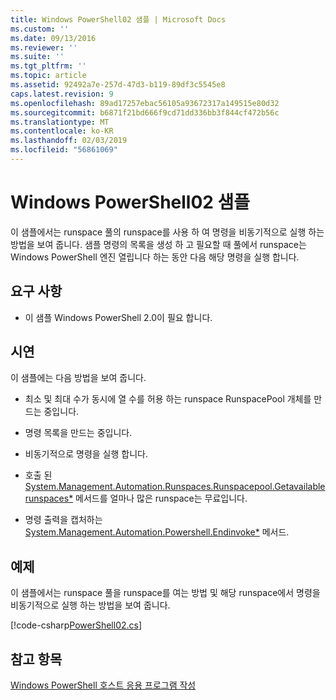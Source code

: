 ```yaml
---
title: Windows PowerShell02 샘플 | Microsoft Docs
ms.custom: ''
ms.date: 09/13/2016
ms.reviewer: ''
ms.suite: ''
ms.tgt_pltfrm: ''
ms.topic: article
ms.assetid: 92492a7e-257d-47d3-b119-89df3c5545e8
caps.latest.revision: 9
ms.openlocfilehash: 89ad17257ebac56105a93672317a149515e80d32
ms.sourcegitcommit: b6871f21bd666f9cd71dd336bb3f844cf472b56c
ms.translationtype: MT
ms.contentlocale: ko-KR
ms.lasthandoff: 02/03/2019
ms.locfileid: "56861069"
---
```

# <a name="windows-powershell02-sample"></a>Windows PowerShell02 샘플

이 샘플에서는 runspace 풀의 runspace를 사용 하 여 명령을 비동기적으로 실행 하는 방법을 보여 줍니다. 샘플 명령의 목록을 생성 하 고 필요할 때 풀에서 runspace는 Windows PowerShell 엔진 열립니다 하는 동안 다음 해당 명령을 실행 합니다.

## <a name="requirements"></a>요구 사항

- 이 샘플 Windows PowerShell 2.0이 필요 합니다.

## <a name="demonstrates"></a>시연

이 샘플에는 다음 방법을 보여 줍니다.

- 최소 및 최대 수가 동시에 열 수를 허용 하는 runspace RunspacePool 개체를 만드는 중입니다.

- 명령 목록을 만드는 중입니다.

- 비동기적으로 명령을 실행 합니다.

- 호출 된 [System.Management.Automation.Runspaces.Runspacepool.Getavailablerunspaces*](/dotnet/api/System.Management.Automation.Runspaces.RunspacePool.GetAvailableRunspaces) 메서드를 얼마나 많은 runspace는 무료입니다.

- 명령 출력을 캡처하는 [System.Management.Automation.Powershell.Endinvoke*](/dotnet/api/System.Management.Automation.PowerShell.EndInvoke) 메서드.

## <a name="example"></a>예제

이 샘플에서는 runspace 풀을 runspace를 여는 방법 및 해당 runspace에서 명령을 비동기적으로 실행 하는 방법을 보여 줍니다.

[!code-csharp[PowerShell02.cs](../../powershell-sdk-samples/SDK-2.0/csharp/PowerShell02/PowerShell02.cs#L11-L96 "PowerShell02.cs")]

## <a name="see-also"></a>참고 항목

[Windows PowerShell 호스트 응용 프로그램 작성](./writing-a-windows-powershell-host-application.md)